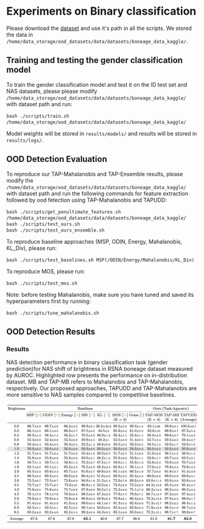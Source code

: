# Experiments on Binary classification

Please download the [dataset](https://www.kaggle.com/datasets/kmader/rsna-bone-age) and use it's path in all the scripts. We stored the data in `/home/data_storage/ood_datasets/data/datasets/boneage_data_kaggle/`.

## Training and testing the gender classification model

To train the gender classification model and test it on the ID test set and NAS datasets, please please modify `/home/data_storage/ood_datasets/data/datasets/boneage_data_kaggle/` with dataset path and run:

```
bash ./scripts/train.sh /home/data_storage/ood_datasets/data/datasets/boneage_data_kaggle/
```

Model weights will be stored in `results/models/` and results will be stored in `results/logs/`.

## OOD Detection Evaluation

To reproduce our TAP-Mahalanobis and TAP-Ensemble results, please modify the `/home/data_storage/ood_datasets/data/datasets/boneage_data_kaggle/` with dataset path and run the following commands for feature extraction followed by ood fetection using TAP-Mahalanobis and TAPUDD:
```
bash ./scripts/get_penultimate_features.sh /home/data_storage/ood_datasets/data/datasets/boneage_data_kaggle/
bash ./scripts/test_ours.sh 
bash ./scripts/test_ours_ensemble.sh 
```

To reproduce baseline approaches (MSP, ODIN, Energy, Mahalanobis, KL_Div), please run:
```
bash ./scripts/test_baselines.sh MSP(/ODIN/Energy/Mahalanobis/KL_Div) 
```

To reproduce MOS, please run:
```
bash ./scripts/test_mos.sh
```

Note: before testing Mahalanobis, make sure you have tuned and saved its hyperparameters first by running:
```
bash ./scripts/tune_mahalanobis.sh
```

## OOD Detection Results

### Results
NAS detection performance in binary classification task (gender prediction)for NAS shift of brightness in RSNA boneage dataset measured by AUROC. Highlighted row presents the performance on in-distribution dataset. MB and TAP-MB refers to Mahalanobis and TAP-Mahalanobis, respectively. Our proposed approaches, TAPUDD and TAP-Mahalanobis are more sensitive to NAS samples compared to competitive baselines.

![results](images/binary_class_results.png)
